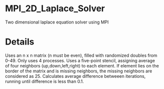 # MPI_2D_Laplace_Solver
Two dimensional laplace equation solver using MPI
# Details
Uses an n x n matrix (n must be even), filled with randomized doubles from 0-49. 
Only uses 4 processes.
Uses a five-point stencil, assigning average of four neighbors (up,down,left,right) to each element. If element lies on the border of the matrix and is missing neighbors, the missing neighbors are considered as 25. Calculates average difference betweeen iterations, running until difference is less than 0.1.


